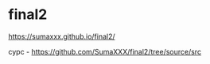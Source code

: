 # final2
https://sumaxxx.github.io/final2/

сурс - https://github.com/SumaXXX/final2/tree/source/src
